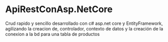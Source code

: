 # ApiRestConAsp.NetCore
Crud rapido y sencillo desarrollado con c# asp.net core y EntityFramework, agilizando la creacion de, controlador, contexto de datos y la creación de la conexion a la bd para una tabla de productos
